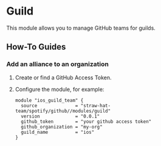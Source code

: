 # Guild

This module allows you to manage GitHub teams for guilds.

## How-To Guides

### Add an alliance to an organization

1. Create or find a GitHub Access Token.
2. Configure the module, for example:

    ```hcl
    module "ios_guild_team" {
      source              = "straw-hat-team/spotify/github//modules/guild"
      version             = "0.0.1"
      github_token        = "your github access token"
      github_organization = "my-org"
      guild_name          = "ios"
    }
    ```
